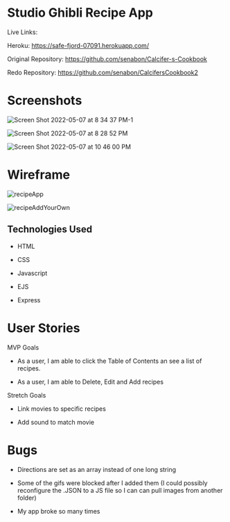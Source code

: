 # Studio Ghibli Recipe App


Live Links:

Heroku: https://safe-fjord-07091.herokuapp.com/

Original Repository: https://github.com/senabon/Calcifer-s-Cookbook

Redo Repository: https://github.com/senabon/CalcifersCookbook2


# Screenshots

![Screen Shot 2022-05-07 at 8 34 37 PM-1](https://user-images.githubusercontent.com/90279827/167281174-dfb97261-a175-4102-b5b8-e07f4f43bfe2.png)

![Screen Shot 2022-05-07 at 8 28 52 PM](https://user-images.githubusercontent.com/90279827/167281180-9945a157-e085-4b9e-ab5c-0dc17323d7fe.png)

![Screen Shot 2022-05-07 at 10 46 00 PM](https://user-images.githubusercontent.com/90279827/167282226-388f47e9-b010-49e7-b5bb-340e44ed0401.png)


# Wireframe

![recipeApp](https://media.git.generalassemb.ly/user/41139/files/c2bff780-bacf-11ec-87b4-0e8f516f1ea1)

![recipeAddYourOwn](https://media.git.generalassemb.ly/user/41139/files/1c73f200-bacf-11ec-8f94-59d41925760c)

## Technologies Used

- HTML

- CSS

- Javascript

- EJS

- Express


# User Stories

MVP Goals

- As a user, I am able to click the Table of Contents an see a list of recipes.

- As a user, I am able to Delete, Edit and Add recipes

Stretch Goals

- Link movies to specific recipes

- Add sound to match movie

# Bugs

- Directions are set as an array instead of one long string

- Some of the gifs were blocked after I added them (I could possibly reconfigure the .JSON to a JS file so I can can pull images from another folder)

- My app broke so many times

